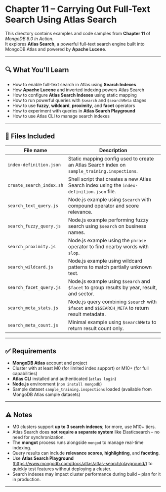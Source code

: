 # Chapter 11 – Carrying Out Full-Text Search Using Atlas Search

This directory contains examples and code samples from **Chapter 11** of _MongoDB 8.0 in Action_.  
It explores **Atlas Search**, a powerful full-text search engine built into MongoDB Atlas and powered by **Apache Lucene**.

---

## 🔍 What You'll Learn

- How to enable full-text search in Atlas using **Search Indexes**
- How **Apache Lucene** and inverted indexing powers Atlas Search
- How to configure **Atlas Search Indexes** using static mapping
- How to run powerful queries with `$search` and `$searchMeta` stages
- How to use **fuzzy**, **wildcard**, **proximity**, and **facet** operators
- How to experiment with queries in **Atlas Search Playground**
- How to use Atlas CLI to manage search indexes

---

## 📁 Files Included

| File name                | Description |
|--------------------------|-------------|
| `index-definition.json`  | Static mapping config used to create an Atlas Search index on `sample_training.inspections`. |
| `create_search_index.sh` | Shell script that creates a new Atlas Search index using the `index-definition.json` file. |
| `search_text_query.js`   | Node.js example using `$search` with compound operator and score relevance. |
| `search_fuzzy_query.js`  | Node.js example performing fuzzy search using `$search` on business names. |
| `search_proximity.js`    | Node.js example using the `phrase` operator to find nearby words with `slop`. |
| `search_wildcard.js`     | Node.js example using wildcard patterns to match partially unknown text. |
| `search_facet_query.js`  | Node.js example using `$search` and `$facet` to group results by year, result, and sector. |
| `search_meta_stats.js`   | Node.js query combining `$search` with `$facet` and `$$SEARCH_META` to return result metadata. |
| `search_meta_count.js`   | Minimal example using `$searchMeta` to return result count only. |

---

## ✅ Requirements

- **MongoDB Atlas** account and project
- Cluster with at least M0 (for limited index support) or M10+ (for full capabilities)
- **Atlas CLI** installed and authenticated (`atlas login`)
- **Node.js** environment (`npm install mongodb`)
- Sample dataset `sample_training.inspections` loaded (available from MongoDB Atlas sample datasets)

---

## ⚠️ Notes

- M0 clusters support **up to 3 search indexes**; for more, use M10+ tiers.
- Atlas Search does **not require a separate system** like Elasticsearch – no need for synchronization.
- The **mongot** process runs alongside `mongod` to manage real-time indexing.
- Query results can include **relevance scores**, **highlighting**, and **faceting**.
- Use **Atlas Search Playground** (https://www.mongodb.com/docs/atlas/atlas-search/playground/) to quickly test features without deploying a cluster.
- Search indexes may impact cluster performance during build – plan for it in production.

---
